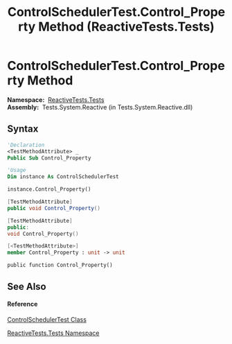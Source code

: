 ﻿---
title: ControlSchedulerTest.Control_Property Method  (ReactiveTests.Tests)
TOCTitle: Control_Property Method
ms:assetid: M:ReactiveTests.Tests.ControlSchedulerTest.Control_Property
ms:mtpsurl: https://msdn.microsoft.com/en-us/library/reactivetests.tests.controlschedulertest.control_property(v=VS.103)
ms:contentKeyID: 36619302
ms.date: 06/28/2011
mtps_version: v=VS.103
f1_keywords:
- ReactiveTests.Tests.ControlSchedulerTest.Control_Property
dev_langs:
- CSharp
- JScript
- VB
- FSharp
- c++
---

# ControlSchedulerTest.Control\_Property Method

**Namespace:**  [ReactiveTests.Tests](hh289046\(v=vs.103\).md)  
**Assembly:**  Tests.System.Reactive (in Tests.System.Reactive.dll)

## Syntax

``` vb
'Declaration
<TestMethodAttribute> _
Public Sub Control_Property
```

``` vb
'Usage
Dim instance As ControlSchedulerTest

instance.Control_Property()
```

``` csharp
[TestMethodAttribute]
public void Control_Property()
```

``` c++
[TestMethodAttribute]
public:
void Control_Property()
```

``` fsharp
[<TestMethodAttribute>]
member Control_Property : unit -> unit 
```

``` jscript
public function Control_Property()
```

## See Also

#### Reference

[ControlSchedulerTest Class](hh304021\(v=vs.103\).md)

[ReactiveTests.Tests Namespace](hh289046\(v=vs.103\).md)

